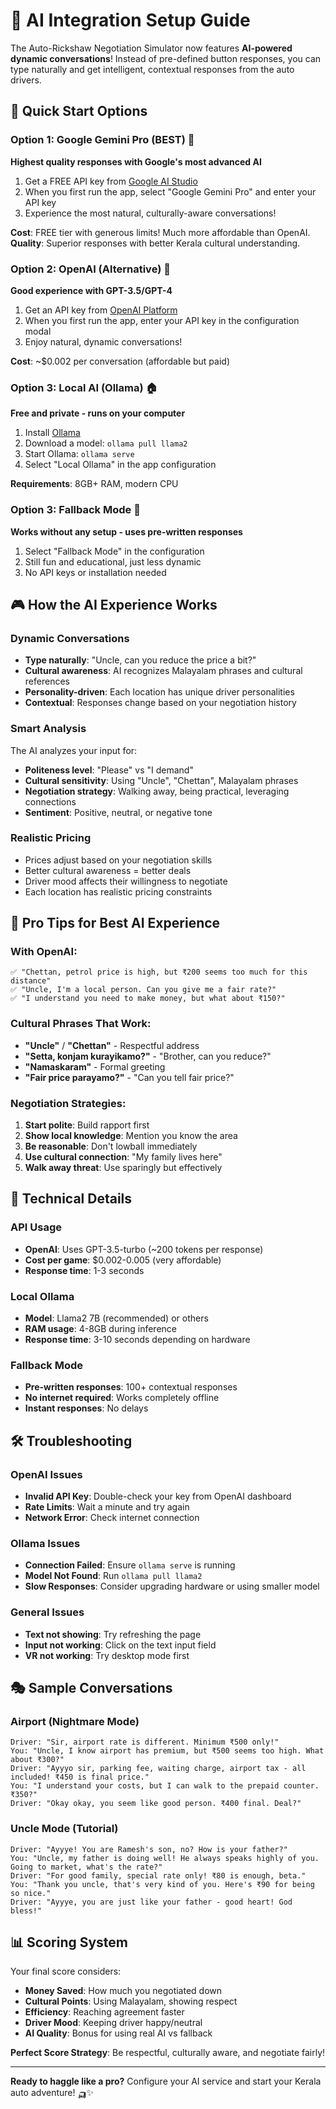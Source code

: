 # 🤖 AI Integration Setup Guide

The Auto-Rickshaw Negotiation Simulator now features **AI-powered dynamic conversations**! Instead of pre-defined button responses, you can type naturally and get intelligent, contextual responses from the auto drivers.

## 🚀 Quick Start Options

### Option 1: Google Gemini Pro (BEST) 🌟
**Highest quality responses with Google's most advanced AI**

1. Get a FREE API key from [Google AI Studio](https://makersuite.google.com/app/apikey)
2. When you first run the app, select "Google Gemini Pro" and enter your API key
3. Experience the most natural, culturally-aware conversations!

**Cost**: FREE tier with generous limits! Much more affordable than OpenAI.
**Quality**: Superior responses with better Kerala cultural understanding.

### Option 2: OpenAI (Alternative) 🎯
**Good experience with GPT-3.5/GPT-4**

1. Get an API key from [OpenAI Platform](https://platform.openai.com/api-keys)
2. When you first run the app, enter your API key in the configuration modal
3. Enjoy natural, dynamic conversations!

**Cost**: ~$0.002 per conversation (affordable but paid)

### Option 3: Local AI (Ollama) 🏠
**Free and private - runs on your computer**

1. Install [Ollama](https://ollama.ai/)
2. Download a model: `ollama pull llama2`
3. Start Ollama: `ollama serve`
4. Select "Local Ollama" in the app configuration

**Requirements**: 8GB+ RAM, modern CPU

### Option 3: Fallback Mode 🔄
**Works without any setup - uses pre-written responses**

1. Select "Fallback Mode" in the configuration
2. Still fun and educational, just less dynamic
3. No API keys or installation needed

## 🎮 How the AI Experience Works

### Dynamic Conversations
- **Type naturally**: "Uncle, can you reduce the price a bit?"
- **Cultural awareness**: AI recognizes Malayalam phrases and cultural references
- **Personality-driven**: Each location has unique driver personalities
- **Contextual**: Responses change based on your negotiation history

### Smart Analysis
The AI analyzes your input for:
- **Politeness level**: "Please" vs "I demand"
- **Cultural sensitivity**: Using "Uncle", "Chettan", Malayalam phrases
- **Negotiation strategy**: Walking away, being practical, leveraging connections
- **Sentiment**: Positive, neutral, or negative tone

### Realistic Pricing
- Prices adjust based on your negotiation skills
- Better cultural awareness = better deals
- Driver mood affects their willingness to negotiate
- Each location has realistic pricing constraints

## 🎯 Pro Tips for Best AI Experience

### With OpenAI:
```
✅ "Chettan, petrol price is high, but ₹200 seems too much for this distance"
✅ "Uncle, I'm a local person. Can you give me a fair rate?"
✅ "I understand you need to make money, but what about ₹150?"
```

### Cultural Phrases That Work:
- **"Uncle"** / **"Chettan"** - Respectful address
- **"Setta, konjam kurayikamo?"** - "Brother, can you reduce?"
- **"Namaskaram"** - Formal greeting
- **"Fair price parayamo?"** - "Can you tell fair price?"

### Negotiation Strategies:
1. **Start polite**: Build rapport first
2. **Show local knowledge**: Mention you know the area
3. **Be reasonable**: Don't lowball immediately  
4. **Use cultural connection**: "My family lives here"
5. **Walk away threat**: Use sparingly but effectively

## 🔧 Technical Details

### API Usage
- **OpenAI**: Uses GPT-3.5-turbo (~200 tokens per response)
- **Cost per game**: $0.002-0.005 (very affordable)
- **Response time**: 1-3 seconds

### Local Ollama
- **Model**: Llama2 7B (recommended) or others
- **RAM usage**: 4-8GB during inference
- **Response time**: 3-10 seconds depending on hardware

### Fallback Mode
- **Pre-written responses**: 100+ contextual responses
- **No internet required**: Works completely offline
- **Instant responses**: No delays

## 🛠️ Troubleshooting

### OpenAI Issues
- **Invalid API Key**: Double-check your key from OpenAI dashboard
- **Rate Limits**: Wait a minute and try again
- **Network Error**: Check internet connection

### Ollama Issues
- **Connection Failed**: Ensure `ollama serve` is running
- **Model Not Found**: Run `ollama pull llama2`
- **Slow Responses**: Consider upgrading hardware or using smaller model

### General Issues
- **Text not showing**: Try refreshing the page
- **Input not working**: Click on the text input field
- **VR not working**: Try desktop mode first

## 🎭 Sample Conversations

### Airport (Nightmare Mode)
```
Driver: "Sir, airport rate is different. Minimum ₹500 only!"
You: "Uncle, I know airport has premium, but ₹500 seems too high. What about ₹300?"
Driver: "Ayyyo sir, parking fee, waiting charge, airport tax - all included! ₹450 is final price."
You: "I understand your costs, but I can walk to the prepaid counter. ₹350?"
Driver: "Okay okay, you seem like good person. ₹400 final. Deal?"
```

### Uncle Mode (Tutorial)
```
Driver: "Ayyye! You are Ramesh's son, no? How is your father?"
You: "Uncle, my father is doing well! He always speaks highly of you. Going to market, what's the rate?"
Driver: "For good family, special rate only! ₹80 is enough, beta."
You: "Thank you uncle, that's very kind of you. Here's ₹90 for being so nice."
Driver: "Ayyye, you are just like your father - good heart! God bless!"
```

## 📊 Scoring System

Your final score considers:
- **Money Saved**: How much you negotiated down
- **Cultural Points**: Using Malayalam, showing respect
- **Efficiency**: Reaching agreement faster
- **Driver Mood**: Keeping driver happy/neutral
- **AI Quality**: Bonus for using real AI vs fallback

**Perfect Score Strategy**: Be respectful, culturally aware, and negotiate fairly!

---

**Ready to haggle like a pro?** Configure your AI service and start your Kerala auto adventure! 🛺✨ 